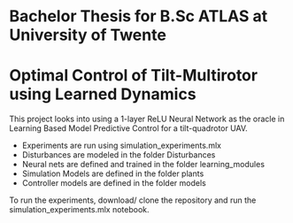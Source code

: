 # Bachelor Thesis for B.Sc ATLAS at University of Twente
# Optimal Control of Tilt-Multirotor using Learned Dynamics

This project looks into using a 1-layer ReLU Neural Network as the oracle in Learning Based Model Predictive Control for a tilt-quadrotor UAV.

- Experiments are run using simulation_experiments.mlx
- Disturbances are modeled in the folder Disturbances
- Neural nets are defined and trained in the folder learning_modules
- Simulation Models are defined in the folder plants
- Controller models are defined in the folder models


To run the experiments, download/ clone the repository and run the simulation_experiments.mlx notebook.
